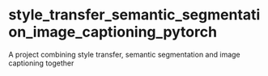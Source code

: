 # style_transfer_semantic_segmentation_image_captioning_pytorch
A project combining style transfer, semantic segmentation and image captioning together
